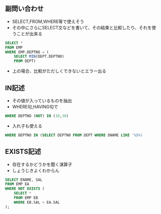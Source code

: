 ## 副問い合わせ
- SELECT,FROM,WHERE等で使えそう
- その中にさらにSELECT文などを書いて、その結果と比較したり、それを使うことが出来る
```sql
SELECT *
FROM EMP
WHERE EMP.DEPTNO = (
	SELECT MIN(DEPT.DEPTNO)
	FROM DEPT)
```
- 上の場合、比較がただしくできないとエラー出る
## IN記述
- その値が入っているものを抽出
- WHERE句,HAVING句で
```SQL
WHERE DEPTNO (NOT) IN (10,30)
```
- 入れ子も使える
```SQL
WHERE DEPTNO IN (SELECT DEPTNO FROM DEPT WHERE DNAME LIKE '%S%)
```
## EXISTS記述
- 存在するかどうかを聞く演算子
- しょうじきよくわからん
```sql
SELECT ENAME, SAL
FROM EMP EA
WHERE NOT EXISTS (
    SELECT *
    FROM EMP EB
    WHERE EB.SAL > EA.SAL
);
```